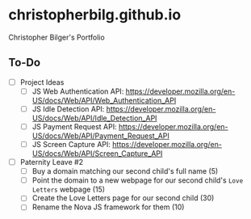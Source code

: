 # christopherbilg.github.io

Christopher Bilger's Portfolio

## To-Do

- [ ] Project Ideas
  - [ ] JS Web Authentication API: <https://developer.mozilla.org/en-US/docs/Web/API/Web_Authentication_API>
  - [ ] JS Idle Detection API: <https://developer.mozilla.org/en-US/docs/Web/API/Idle_Detection_API>
  - [ ] JS Payment Request API: <https://developer.mozilla.org/en-US/docs/Web/API/Payment_Request_API>
  - [ ] JS Screen Capture API: <https://developer.mozilla.org/en-US/docs/Web/API/Screen_Capture_API>
- [ ] Paternity Leave #2
  - [ ] Buy a domain matching our second child's full name (5)
  - [ ] Point the domain to a new webpage for our second child's `Love Letters` webpage (15)
  - [ ] Create the Love Letters page for our second child (30)
  - [ ] Rename the Nova JS framework for them (10)
